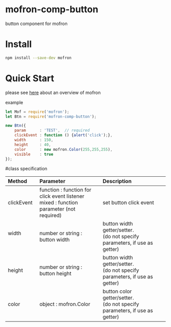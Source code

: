 # mofron-comp-button
button component for mofron

# Install

```bash
npm install --save-dev mofron
```

# Quick Start
please see [here](https://github.com/simpart/mofron) about an overview of mofron

example
```javascript
let Mof = require('mofron');
let Btn = require('mofron-comp-button');

new Btn({
    param      : 'TEST',  // required
    clickEvent : function () {alert('click');},
    width      : 150,
    height     : 40,
    color      : new mofron.Color(255,255,255),
    visible    : true
});
```

#class specification

| Method          | Parameter                                                                    |    Description                  |
|:------------------|:-----------------------------------------------------------------|:-------------------------------|
| clickEvent | function : function for click event listener<br>mixed : function parameter (not required)       |set button click event |
| width              | number or string : button width  | button width getter/setter. <br>(do not specify parameters, if use as getter) |
| height             | number or string : button height  | button width getter/setter. <br>(do not specify parameters, if use as getter) |
| color               | object : mofron.Color                                     | button color getter/setter. <br>(do not specify parameters, if use as getter)  |
